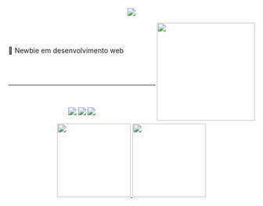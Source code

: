 <div align="center">
  <div>
    <a href="https://git.io/typing-svg">
      <img align="center"
        src="https://readme-typing-svg.herokuapp.com?color=%23F6B5D5&multiline=true&width=600&height=100&lines=Oi%2C+eu+sou+a+Fernanda!+Pode+me+chamar+de+F%C3%AAda!">
    </a>
  </div>

  <img align="right" height="200em"
    src="https://media2.giphy.com/media/L6fzaiLN5zymY5pdmO/giphy.gif?cid=790b761119b9b02c344be08d52562782c7e5ecd234abf2af&rid=giphy.gif&ct=s" />
  <br>
  <br>
  <p align="left">🥰 Newbie em desenvolvimento web</p>
  <br>
  <br>
  <hr>
  <br>

  <div align="center">
    <p>
      <a href="mailto:fguerrafgr@gmail.com"><img
          src="https://img.shields.io/badge/-Email-0D1117?style=for-the-badge&logo=gmail&logoColor=%23F6B5D5"></a>
      <a href="https://www.linkedin.com/in/guerrafernanda/"><img
          src="https://img.shields.io/badge/-LinkedIn-0D1117?style=for-the-badge&logo=linkedin&logoColor=%23F6B5D5"></a>
      <a href="https://instagram.com/feeeeeda"><img
          src="https://img.shields.io/badge/-Instagram-0D1117?style=for-the-badge&logo=instagram&logoColor=%23F6B5D5"></a>
    </p>
  </div>

  <div align="center">
    <a href="https://github.com/feeeeeda">
      <img height="150em"
        src="https://github-readme-stats.vercel.app/api?username=feeeeeda&show_icons=true&theme=bear&include_all_commits=true&count_private=true" />
      <img height="150em"
        src="https://github-readme-stats.vercel.app/api/top-langs/?username=feeeeeda&layout=compact&langs_count=7&theme=bear" />
  </div>
</div>
